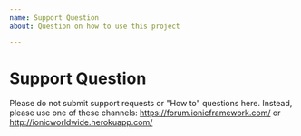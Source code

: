 ```yaml
---
name: Support Question
about: Question on how to use this project

---
```


# Support Question

Please do not submit support requests or "How to" questions here. Instead, please use one of these channels: https://forum.ionicframework.com/ or http://ionicworldwide.herokuapp.com/
